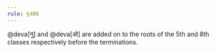 ```yaml
---
rule: §406
---
```


@deva[नु] and @deva[ओ] are added on to the roots of the 5th and 8th classes respectively before the terminations.